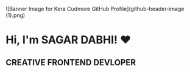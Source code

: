 ![Banner Image for Kera Cudmore GitHub Profile](github-header-image (1).png)

# Hi, I'm SAGAR DABHI! ❤️
## CREATIVE FRONTEND DEVLOPER 


<!---
SagarDabhi816/SagarDabhi816 is a ✨ special ✨ repository because its `README.md` (this file) appears on your GitHub profile.
You can click the Preview link to take a look at your changes.
--->

